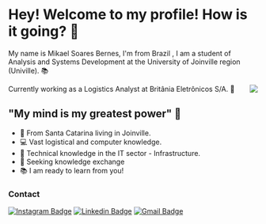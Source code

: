 # Hey! Welcome to my profile! How is it going? 👋

My name is Mikael Soares Bernes, I'm from Brazil , I am a student of Analysis and Systems Development at the University of Joinville region (Univille). 📚

<img align="right" src="https://github.com/Mikaelsbernes/Mikaelsbernes/raw/main/computer-illustration.png" widht="150"/>

Currently working as a Logistics Analyst at Britânia Eletrônicos S/A. 🌃



## "My mind is my greatest power" 🧠

- 📍 From Santa Catarina living in Joinville.
- 💻 Vast logistical and computer knowledge.
- 🔧 Technical knowledge in the IT sector - Infrastructure.
- 🔎 Seeking knowledge exchange
- 📚 I am ready to learn from you!


### Contact

[![Instagram Badge](https://img.shields.io/badge/-@Mikaelsbernes-6633cc?style=flat-square&labelColor=6633cc&logo=instagram&logoColor=white&link=https://www.instagram.com/mikaelsbernes/)](https://www.instagram.com/mikaelsbernes/) 
[![Linkedin Badge](https://img.shields.io/badge/-Mikael%20Soares-6633cc?style=flat-square&logo=Linkedin&logoColor=white&link=https://www.linkedin.com/in/mikaelsbernes/)](https://www.linkedin.com/in/mikaelsbernes/) 
[![Gmail Badge](https://img.shields.io/badge/-Mikaelsbernes@gmail.com-6633cc?style=flat-square&logo=Gmail&logoColor=white&link=mailto:mikaelsbernes@gmail.com)](mailto:mikaelsbernes@gmail.com)

